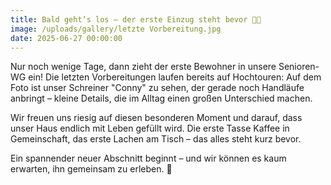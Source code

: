 ```yaml
---
title: Bald geht’s los – der erste Einzug steht bevor 🏡✨
image: /uploads/gallery/letzte Vorbereitung.jpg
date: 2025-06-27 00:00:00
---
```


Nur noch wenige Tage, dann zieht der erste Bewohner in unsere Senioren-WG ein!
Die letzten Vorbereitungen laufen bereits auf Hochtouren: Auf dem Foto ist unser Schreiner "Conny" zu sehen, der gerade noch Handläufe anbringt – kleine Details, die im Alltag einen großen Unterschied machen.

Wir freuen uns riesig auf diesen besonderen Moment und darauf, dass unser Haus endlich mit Leben gefüllt wird. Die erste Tasse Kaffee in Gemeinschaft, das erste Lachen am Tisch – das alles steht kurz bevor.

Ein spannender neuer Abschnitt beginnt – und wir können es kaum erwarten, ihn gemeinsam zu erleben. 🤗

